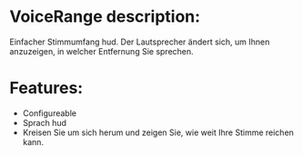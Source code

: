 # VoiceRange description:
Einfacher Stimmumfang hud. Der Lautsprecher ändert sich, um Ihnen anzuzeigen, in welcher Entfernung Sie sprechen.


# Features:
* Configureable
* Sprach hud
* Kreisen Sie um sich herum und zeigen Sie, wie weit Ihre Stimme reichen kann.



